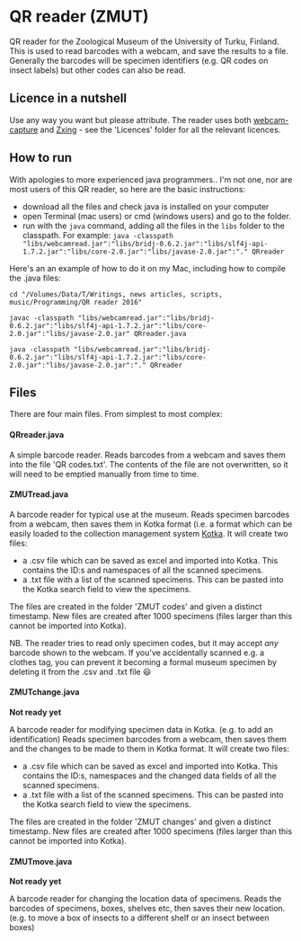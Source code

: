# QR reader (ZMUT)
QR reader for the Zoological Museum of the University of Turku, Finland. This is used to read barcodes with a webcam, and save the results to a file. Generally the barcodes will be specimen identifiers (e.g. QR codes on insect labels) but other codes can also be read.


## Licence in a nutshell
Use any way you want but please attribute. The reader uses both [webcam-capture](https://github.com/sarxos/webcam-capture) and [Zxing](https://github.com/zxing/zxing) - see the 'Licences' folder for all the relevant licences.


## How to run
With apologies to more experienced java programmers.. I'm not one, nor are most users of this QR reader, so here are the basic instructions:
- download all the files and check java is installed on your computer
- open Terminal (mac users) or cmd (windows users) and go to the folder. 
- run with the `java` command, adding all the files in the `libs` folder to the classpath. For example: 
`java -classpath "libs/webcamread.jar":"libs/bridj-0.6.2.jar":"libs/slf4j-api-1.7.2.jar":"libs/core-2.0.jar":"libs/javase-2.0.jar":"." QRreader`

Here's an an example of how to do it on my Mac, including how to compile the .java files:
```
cd "/Volumes/Data/T/Writings, news articles, scripts, music/Programming/QR reader 2016"

javac -classpath "libs/webcamread.jar":"libs/bridj-0.6.2.jar":"libs/slf4j-api-1.7.2.jar":"libs/core-2.0.jar":"libs/javase-2.0.jar" QRreader.java

java -classpath "libs/webcamread.jar":"libs/bridj-0.6.2.jar":"libs/slf4j-api-1.7.2.jar":"libs/core-2.0.jar":"libs/javase-2.0.jar":"." QRreader

```


## Files
There are four main files. From simplest to most complex:

#### QRreader.java
A simple barcode reader. Reads barcodes from a webcam and saves them into the file 'QR codes.txt'. The contents of the file are not overwritten, so it will need to be emptied manually from time to time.

#### ZMUTread.java
A barcode reader for typical use at the museum. Reads specimen barcodes from a webcam, then saves them in Kotka format (i.e. a format which can be easily loaded to the collection management system [Kotka](https://wiki.helsinki.fi/display/digit/Kotka+Collection+Management+System). It will create two files:
- a .csv file which can be saved as excel and imported into Kotka. This contains the ID:s and namespaces of all the scanned specimens.
- a .txt file with a list of the scanned specimens. This can be pasted into the Kotka search field to view the specimens.

The files are created in the folder 'ZMUT codes' and given a distinct timestamp. New files are created after 1000 specimens (files larger than this cannot be imported into Kotka). 

NB. The reader tries to read only specimen codes, but it may accept *any* barcode shown to the webcam. If you've accidentally scanned e.g. a clothes tag, you can prevent it becoming a formal museum specimen by deleting it from the .csv and .txt file :smiley:

#### ZMUTchange.java
**Not ready yet**

A barcode reader for modifying specimen data in Kotka. (e.g. to add an identification) Reads specimen barcodes from a webcam, then saves them and the changes to be made to them in Kotka format. It will create two files:
- a .csv file which can be saved as excel and imported into Kotka. This contains the ID:s, namespaces and the changed data fields of all the scanned specimens.
- a .txt file with a list of the scanned specimens. This can be pasted into the Kotka search field to view the specimens.

The files are created in the folder 'ZMUT changes' and given a distinct timestamp. New files are created after 1000 specimens (files larger than this cannot be imported into Kotka).

#### ZMUTmove.java
**Not ready yet**

A barcode reader for changing the location data of specimens. Reads the barcodes of specimens, boxes, shelves etc, then saves their new location. (e.g. to move a box of insects to a different shelf or an insect between boxes)
